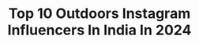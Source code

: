 ---
title: Top 10 Outdoors Instagram Influencers In India In 2024
description: >-
  Find top outdoors Instagram influencers in India in 2024. Most popular hashtags: #nature #outdoors #explore #india.
platform: Instagram
hits: 563
text_top: Discover the top-rated Instagram influencers on inBeat.
text_bottom: Our database holds 563 Instagram influencers like this in India for you to work with.
profiles:
  - username: "thegailmuller"
    fullname: >-
      ADVENTURER • EDUCATOR • AUTHOR
    bio: >-
      ⛰Helping you flip the narrative around the outdoors. 📖 Debut memoir: Sept 2021 💪Chronic Pain Warrior | Thru Hiker Website, book and other links!👇
    location: "India"
    followers: 22285
    engagement: 546
    commentsToLikes: 0.069133
    id: ck138te12hx6l0i19om0ebc12
    verified: false
    hashtags: "#invisibleillness, #feelthefear, #outdoorsmore, #hiking"
  - username: "marissa_wil"
    fullname: >-
      Marissa Wil
    bio: >-
      Washed up engineer, probably in the mangroves picking up trash. @flying_fish_board_co @wish4fish_outdoors @abelreels @airflousa @saltcollinslures
    location: "India"
    followers: 8609
    engagement: 497
    commentsToLikes: 0.044730
    id: ck5c1jo53vbcw0i11udt5553y
    verified: false
    hashtags: "#lovefl, #upsideofflorida, #trout, #ilivewhereyouvacation"
  - username: "bongfromthe6ix"
    fullname: >-
      The Bong From The 6ix
    bio: >-
      City Blogger | Aspiring Traveller | Foodmonger | Outdoorsman | Car Enthusiast The world looks better when I frame it Food tastes better when I cook it
    location: "India"
    followers: 12665
    engagement: 417
    commentsToLikes: 0.030203
    id: ck5c41oip0gpi0i11yrykxz3q
    verified: false
    hashtags: "#toronto, #canoncanada, #earthpix, #cargram"
  - username: "roving_gal"
    fullname: >-
      Priyanka Nagpal | Traveller 🌎
    bio: >-
      It's all about the journey Personal account @toneup_gal ✉️ priyanka.nagpal.2305@gmail.com Digital Marketer at @wakefitco 📍Bangalore
    location: "India"
    followers: 4922
    engagement: 738
    commentsToLikes: 0.026974
    id: ckap4vdbj91px0i78ondzapx5
    verified: false
    hashtags: "#nammakarnatakaphotographers, #tripotocommunity, #storiesofindia, #portraitphotography"
  - username: "ilishask"
    fullname: >-
      Ilisha Singh Kaurav🧿
    bio: >-
      🇮🇳 ॐ armybrat • architect contactilishask@gmail.com
    location: "India"
    followers: 170005
    engagement: 976
    commentsToLikes: 0.016344
    id: ck8t6c8c0d2d90j78truf7005
    verified: false
    hashtags: "#indian, #italy, #fyp, #mulmul"
  - username: "gowrivaranashi"
    fullname: >-
      Gowri Varanashi
    bio: >-
      Climber | naturalist | nature educator Founder @climblikeawoman Founder @wilderness__ways
    location: "India"
    followers: 18083
    engagement: 323
    commentsToLikes: 0.020665
    id: ck6tnmt0la5p90j71yyd27be0
    verified: false
    hashtags: "#womenwhoclimb, #rockclimb, #adventuresports, #tradclimbing"
  - username: "kajals_beautiful_mess"
    fullname: >-
      Kajal | Himachal | Travel and Lifestyle
    bio: >-
      🖤 Storyteller ✨ 🖤 Sarkari Karamchari and Creator 💼 🖤 Kajalsbeautifulmess@gmail.com 🤝🏼 🖤 Petite Beautiful Mess 👑
    location: "India"
    followers: 40188
    engagement: 230
    commentsToLikes: 0.026531
    id: ck5heqkl2ua050i11vl3w9afb
    verified: false
    hashtags: "#reelkarofeelkaro, #instahimachal, #reelitfeelit, #himachalgram"
  - username: "studio31_weddings"
    fullname: >-
      Studio 31 Weddings
    bio: >-
      Wedding photography & film artisans, devoted to capturing the life & love of Indian weddings. A legacy of 14+ years and 4000+ weddings.
    location: "India"
    followers: 72570
    engagement: 172
    commentsToLikes: 0.006004
    id: ck8t04204qrhu0j78078l4oz7
    verified: false
    hashtags: "#chennaiweddingphotographer, #lookslikefilmweddings, #candidportraits, #indianweddingsmag"
  - username: "kamakshi.pal"
    fullname: >-
      Kamakshi | Traveler | India 🇮🇳
    bio: >-
      Solo Traveler | Free Spirit | Adventure Freak Fitness Freak Currently doing: 35 Treks⛰️ in less than 35 weeks 26 treks done Aiming to Climb More Peaks
    location: "India"
    followers: 41365
    engagement: 141
    commentsToLikes: 0.033564
    id: ck0w5jlcf3ybt0i19net5tajc
    verified: false
    hashtags: "#monsoontrek, #monsoon, #himachalpradesh, #majormissing"
  - username: "studioa_weddings"
    fullname: >-
      StudioA Weddings
    bio: >-
      India's finest premium wedding photography & filmmaking team. Call us @7299922881
    location: "India"
    followers: 133330
    engagement: 92
    commentsToLikes: 0.003163
    id: ck0vv52bmnl130i1968xxzi94
    verified: false
    hashtags: "#photo, #outdoorshoot, #wedding, #indianwedding"
---